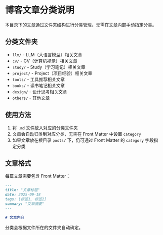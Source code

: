 # 博客文章分类说明

本目录下的文章通过文件夹结构进行分类管理，无需在文章内部手动指定分类。

## 分类文件夹

- `llm/` - LLM（大语言模型）相关文章
- `cv/` - CV（计算机视觉）相关文章  
- `study/` - Study（学习笔记）相关文章
- `project/` - Project（项目经验）相关文章
- `tools/` - 工具推荐相关文章
- `books/` - 读书笔记相关文章
- `design/` - 设计思考相关文章
- `others/` - 其他文章

## 使用方法

1. 将 `.md` 文件放入对应的分类文件夹
2. 文章会自动归类到对应分类，无需在 Front Matter 中设置 `category`
3. 如果文章放在根目录 `posts/` 下，仍可通过 Front Matter 的 `category` 字段指定分类

## 文章格式

每篇文章需要包含 Front Matter：

```markdown
---
title: "文章标题"
date: 2025-09-18
tags: [标签1, 标签2]
summary: "文章摘要"
---

# 文章内容
```

分类会根据文件所在的文件夹自动确定。
